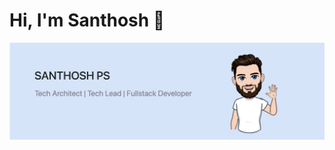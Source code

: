 # Hi, I'm Santhosh 👋

<img src="https://raw.githubusercontent.com/santhosh-ps/santhosh-ps/main/assets/banner.png" alt="banner - Santhosh PS Technical Architect | Tech Lead | Fullstack Developer">

<!--
**santhosh-ps/santhosh-ps** is a ✨ _special_ ✨ repository because its `README.md` (this file) appears on your GitHub profile.

Here are some ideas to get you started:

- 🔭 I’m currently working on ...
- 🌱 I’m currently learning ...
- 👯 I’m looking to collaborate on ...
- 🤔 I’m looking for help with ...
- 💬 Ask me about ...
- 📫 How to reach me: ...
- 😄 Pronouns: ...
- ⚡ Fun fact: ...
-->
